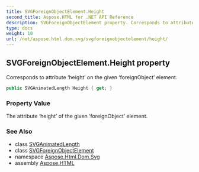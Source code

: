 ```yaml
---
title: SVGForeignObjectElement.Height
second_title: Aspose.HTML for .NET API Reference
description: SVGForeignObjectElement property. Corresponds to attribute height on the given foreignObject element
type: docs
weight: 10
url: /net/aspose.html.dom.svg/svgforeignobjectelement/height/
---
```

## SVGForeignObjectElement.Height property

Corresponds to attribute ‘height’ on the given ‘foreignObject’ element.

```csharp
public SVGAnimatedLength Height { get; }
```

### Property Value

The attribute ‘height’ of the given ‘foreignObject’ element.

### See Also

* class [SVGAnimatedLength](../../../aspose.html.dom.svg.datatypes/svganimatedlength/)
* class [SVGForeignObjectElement](../)
* namespace [Aspose.Html.Dom.Svg](../../svgforeignobjectelement/)
* assembly [Aspose.HTML](../../../)
